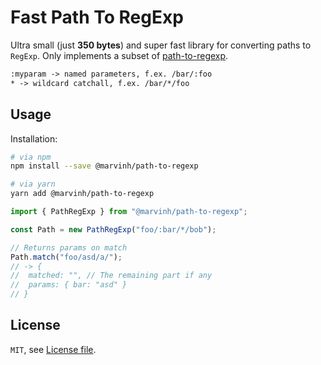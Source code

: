 # Fast Path To RegExp

Ultra small (just **350 bytes**) and super fast library for converting paths
to `RegExp`. Only implements a subset of [path-to-regexp](https://github.com/pillarjs/path-to-regexp).

```txt
:myparam -> named parameters, f.ex. /bar/:foo
* -> wildcard catchall, f.ex. /bar/*/foo
```

## Usage

Installation:

```bash
# via npm
npm install --save @marvinh/path-to-regexp

# via yarn
yarn add @marvinh/path-to-regexp
```

```js
import { PathRegExp } from "@marvinh/path-to-regexp";

const Path = new PathRegExp("foo/:bar/*/bob");

// Returns params on match
Path.match("foo/asd/a/");
// -> {
//  matched: "", // The remaining part if any
//  params: { bar: "asd" }
// }
```

## License

`MIT`, see [License file](./LICENSE.md).

